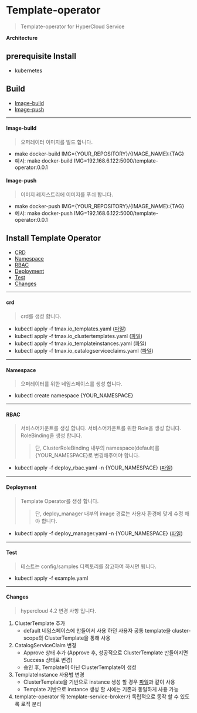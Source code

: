 # Template-operator

> Template-operator for HyperCloud Service

**Architecture**

## prerequisite Install
- kubernetes

## Build
- [Image-build](#image-build)
- [Image-push](#image-push)

---

#### Image-build
> 오퍼레이터 이미지를 빌드 합니다.
- make docker-build IMG={YOUR_REPOSITORY}/{IMAGE_NAME}:{TAG}
- 예시: make docker-build IMG=192.168.6.122:5000/template-operator:0.0.1

#### Image-push
> 이미지 레지스트리에 이미지를 푸쉬 합니다.
- make docker-push IMG={YOUR_REPOSITORY}/{IMAGE_NAME}:{TAG}
- 예시: make docker-push IMG=192.168.6.122:5000/template-operator:0.0.1

## Install Template Operator

- [CRD](#crd)
- [Namespace](#namespace)
- [RBAC](#RBAC)
- [Deployment](#deployment)
- [Test](#test)
- [Changes](#changes)

---

#### crd
> crd를 생성 합니다.
- kubectl apply -f tmax.io_templates.yaml ([파일](./config/crd/bases/tmax.io_templates.yaml))
- kubectl apply -f tmax.io_clustertemplates.yaml ([파일](./config/crd/bases/tmax.io_clustertemplates.yaml))
- kubectl apply -f tmax.io_templateinstances.yaml ([파일](./config/crd/bases/tmax.io_templateinstances.yaml))
- kubectl apply -f tmax.io_catalogserviceclaims.yaml ([파일](./config/crd/bases/tmax.io_catalogserviceclaims.yaml))

---

#### Namespace
> 오퍼레이터를 위한 네임스페이스를 생성 합니다.
- kubectl create namespace {YOUR_NAMESPACE}

---

#### RBAC
> 서비스어카운트를 생성 합니다.
> 서비스어카운트를 위한 Role을 생성 합니다.
> RoleBinding을 생성 합니다.
>> 단, ClusterRoleBinding 내부의 namespace(default)를 {YOUR_NAMESPACE}로 변경해주어야 합니다.
- kubectl apply -f deploy_rbac.yaml -n {YOUR_NAMESPACE} ([파일](./config/rbac/deploy_admin_rbac.yaml))

---

#### Deployment
> Template Operator를 생성 합니다.
>> 단, deploy_manager 내부의 image 경로는 사용자 환경에 맞게 수정 해야 합니다.
- kubectl apply -f deploy_manager.yaml -n {YOUR_NAMESPACE} ([파일](./config/manager/deploy_manager.yaml))

---

#### Test
> 테스트는 config/samples 디렉토리를 참고하여 하시면 됩니다.

- kubectl apply -f example.yaml

---

#### Changes
> hypercloud 4.2 변경 사항 입니다.
1. ClusterTemplate 추가
    - default 네임스페이스에 만들어서 사용 하던 사용자 공통 template을 cluster-scope의 ClusterTemplate을 통해 사용
2. CatalogServiceClaim 변경
    - Approve 상태 추가 (Approve 후, 성공적으로 ClusterTemplate 만들어지면 Success 상태로 변경)
    - 승인 후, Template이 아닌 ClusterTemplate이 생성
3. TemplateInstance 사용법 변경
    - ClusterTemplate을 기반으로 instance 생성 할 경우 [파일](./config/samples/cluster-example-template-instance.yaml)과 같이 사용
    - Template 기반으로 instance 생성 할 시에는 기존과 동일하게 사용 가능
4. template-operator 와 template-service-broker가 독립적으로 동작 할 수 있도록 로직 분리 